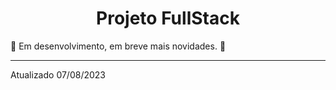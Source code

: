 
<h1 align="center">Projeto FullStack</h1>
🚧 Em desenvolvimento, em breve mais novidades.  🚧

<hr>
Atualizado 07/08/2023
